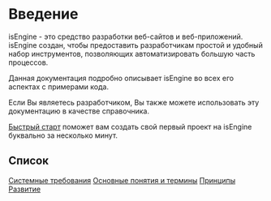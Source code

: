 # Введение

isEngine - это средство разработки веб-сайтов и веб-приложений. isEngine создан,
чтобы предоставить разработчикам простой и удобный набор инструментов,
позволяющих автоматизировать большую часть процессов.

Данная документация подробно описывает isEngine во всех его аспектах с примерами
кода.

Если Вы являетесь разработчиком, Вы также можете использовать эту документацию в
качестве справочника.

[Быстрый старт](Быстрый%20старт.md) поможет вам создать свой первый проект на
isEngine буквально за несколько минут.

## Список

[Системные требования](Системные%20требования.md)
[Основные понятия и термины](Основные%20понятия%20и%20термины.md)
[Принципы](Принципы.md)
[Развитие](Развитие.md)
